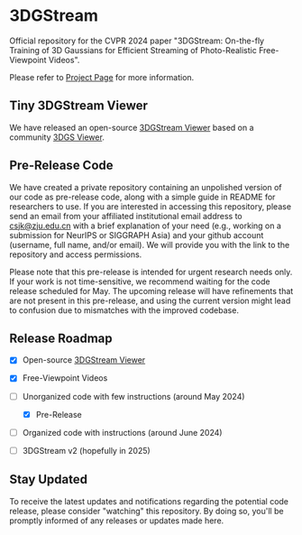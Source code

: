 # 3DGStream

Official repository for the CVPR 2024 paper "3DGStream: On-the-fly Training of 3D Gaussians for Efficient Streaming of Photo-Realistic Free-Viewpoint Videos".

Please refer to [Project Page](https://sjojok.github.io/3dgstream) for more information.

## Tiny 3DGStream Viewer

We have released an open-source [3DGStream Viewer](https://github.com/SJoJoK/3DGStreamViewer) based on a community [3DGS Viewer](https://github.com/limacv/GaussianSplattingViewer).

## Pre-Release Code

We have created a private repository containing an unpolished version of our code as pre-release code, along with a simple guide in README for researchers to use. If you are interested in accessing this repository, please send an email from your affiliated institutional email address to csjk@zju.edu.cn with a brief explanation of your need (e.g., working on a submission for NeurIPS or SIGGRAPH Asia) and your github account (username, full name, and/or email). We will provide you with the link to the repository and access permissions.

Please note that this pre-release is intended for urgent research needs only. If your work is not time-sensitive, we recommend waiting for the code release scheduled for May. The upcoming release will have refinements that are not present in this pre-release, and using the current version might lead to confusion due to mismatches with the improved codebase.

## Release Roadmap

- [x] Open-source [3DGStream Viewer](https://github.com/SJoJoK/3DGStreamViewer)

- [x] Free-Viewpoint Videos
      
- [ ] Unorganized code with few instructions (around May 2024)


    - [x] Pre-Release

      
- [ ] Organized code with instructions (around June 2024)

- [ ] 3DGStream v2 (hopefully in 2025)
      
## Stay Updated

To receive the latest updates and notifications regarding the potential code release, please consider "watching" this repository. By doing so, you'll be promptly informed of any releases or updates made here.
